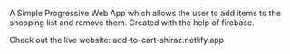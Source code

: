 A Simple Progressive Web App which allows the user to add items to the shopping list and remove them. Created with the help of firebase.

Check out the live website: add-to-cart-shiraz.netlify.app
